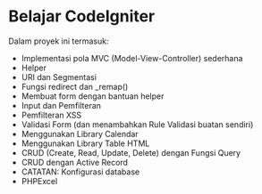# Belajar CodeIgniter

Dalam proyek ini termasuk:
- Implementasi pola MVC (Model-View-Controller) sederhana
- Helper
- URI dan Segmentasi
- Fungsi redirect dan _remap()
- Membuat form dengan bantuan helper
- Input dan Pemfilteran
- Pemfilteran XSS
- Validasi Form (dan menambahkan Rule Validasi buatan sendiri)
- Menggunakan Library Calendar
- Menggunakan Library Table HTML
- CRUD (Create, Read, Update, Delete) dengan Fungsi Query
- CRUD dengan Active Record
- CATATAN: Konfigurasi database
- PHPExcel